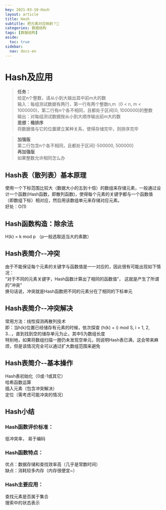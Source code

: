 ```yaml
---
key: 2021-03-10-Hash
layout: article
title: Hash
subtitle: 把元素对应映射？🤔
categories: 数据结构
tags: [数据结构]
aside:
  toc: true
sidebar:
  nav: docs-en
---
```


# Hash及应用

>**任务：**  
>给定n个整数，请从小到大输出其中前m大的数  
>输入：每组测试数据有两行，第一行有两个整数n,m（0 < n, m < 1000000)，第二行有n个各不相同，且都处于区间[0, 1000000]的整数  
>输出：对每组测试数据按从小到大顺序输出前m大的数  
>**思想：桶排序**  
>将数据值与它的位置建立某种关系，使得存储完毕，则排序完毕  

>**加强版**  
>第二行包含n个各不相同，且都处于区间[-500000, 500000]  
>**再加强版**  
>如果整数允许相同怎么办  

## Hash表（散列表）基本原理
使用一个下标范围比较大（数据大小的五到十倍）的数组来存储元素，一般通过设计一个函数(Hash函数，即散列函数)，使得每个元素的关键字都与一个函数值（即数组下标）相对应，然后用该数组单元来存储对应元素。  
好处：O(1)  

## Hash函数构造：除余法
H(k) = k mod p （p一般选取适当大的素数）  

## Hash表简介--冲突
由于不能保证每个元素的关键字与函数值是一一对应的，因此很有可能出现如下情况：  
“对于不同的元素关键字，Hash函数计算出了相同的函数值”， 这就是产生了所谓的“冲突”  
换句话说，冲突就是Hash函数把不同的元素分在了相同的下标单元  

## Hash表简介--冲突解决
常用方法：线性探测再散列技术  
即：当h(k)位置已经储存有元素的时候，依次探查 (h(k) + i) mod S, i = 1, 2, 3...，直到找到空的储存单元为止，其中S为数组长度  
特别地，如果将数组扫描一圈仍未发现空单元，则说明Hash表已满，这会带来麻烦，但是该情况完全可以通过扩大数组范围来避免  

## Hash表简介--基本操作
Hash表初始化（0或-1或其它）  
哈希函数运算  
插入元素（包含冲突解决）  
定位（需考虑可能冲突的情况）  

## Hash小结 

### Hash函数评价标准：  
低冲突率， 易于编码  
### Hash函数特点：  
优点：数据存储和查找效率高（几乎是常数时间）  
缺点：消耗较多内存（内存很便宜~）  
### Hash主要应用：  
查找元素是否属于集合  
搜索中的状态表示  
